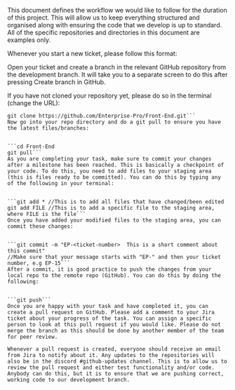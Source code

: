 This document defines the workflow we would like to follow for the duration of this project. This will allow us to keep everything structured and organised along with ensuring the code that we develop is up to standard. All of the specific repositories and directories in this document are examples only.

Whenever you start a new ticket, please follow this format:

Open your ticket and create a branch in the relevant GitHub repository from the development branch. It will take you to a separate screen to do this after pressing Create branch in GitHub.


If you have not cloned your repository yet, please do so in the terminal (change the URL):


```cd ~/Documents/GitHub/Enterprise-Pro
git clone https://github.com/Enterprise-Pro/Front-End.git```
Now go into your repo directory and do a git pull to ensure you have the latest files/branches:


```cd Front-End
git pull```
As you are completing your task, make sure to commit your changes after a milestone has been reached. This is basically a checkpoint of your code. To do this, you need to add files to your staging area (this is files ready to be committed). You can do this by typing any of the following in your terminal:


```git add * //This is to add all files that have changed/been edited
git add FILE //This is to add a specific file to the staging area, where FILE is the file```
Once you have added your modified files to the staging area, you can commit these changes:


```git commit -m "EP-<ticket-number>  This is a short comment about this commit"
//Make sure that your message starts with "EP-" and then your ticket number, e.g EP-15```
After a commit, it is good practice to push the changes from your local repo to the remote repo (GitHub). You can do this by doing the following:


```git push```
Once you are happy with your task and have completed it, you can create a pull request on GitHub. Please add a comment to your Jira ticket about your progress of the task. You can assign a specific person to look at this pull request if you would like. Please do not merge the branch as this should be done by another member of the team for peer review.

Whenever a pull request is created, everyone should receive an email from Jira to notify about it. Any updates to the repositories will also be in the discord #github-updates channel. This is to allow us to review the pull request and either test functionality and/or code. Anybody can do this, but it is to ensure that we are pushing correct, working code to our development branch. 
